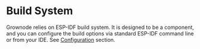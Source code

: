 
# Build System

Grownode relies on ESP-IDF build system. It is designed to be a component, and you can configure the build options via standard ESP-IDF command line or from your IDE. See [Configuration](../workflow/#configure-your-project) section.
